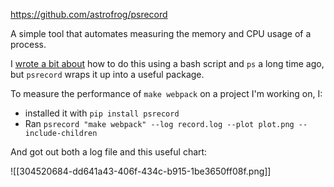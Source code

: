 https://github.com/astrofrog/psrecord

A simple tool that automates measuring the memory and CPU usage of a process.

I [wrote a bit about](https://adhoc.team/2019/05/01/memory-measurement/) how to do this using a bash script and `ps` a long time ago, but `psrecord` wraps it up into a useful package.

To measure the performance of `make webpack` on a project I'm working on, I:

- installed it with `pip install psrecord`
- Ran `psrecord "make webpack" --log record.log --plot plot.png --include-children`

And got out both a log file and this useful chart:

![[304520684-dd641a43-406f-434c-b915-1be3650ff08f.png]]